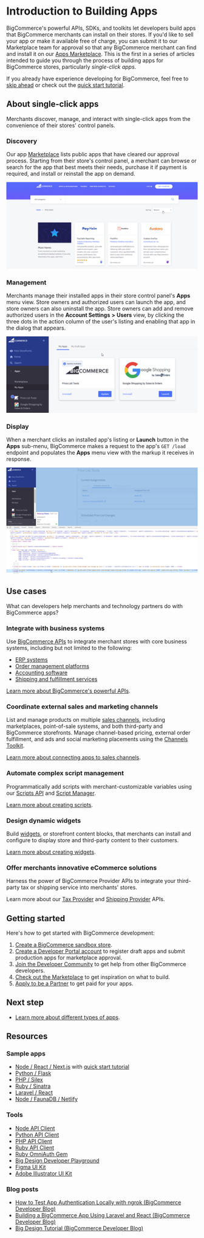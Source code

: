 # Introduction to Building Apps

BigCommerce's powerful APIs, SDKs, and toolkits let developers build apps that BigCommerce merchants can install on their stores. If you'd like to sell your app or make it available free of charge, you can submit it to our Marketplace team for approval so that any BigCommerce merchant can find and install it on our [Apps Marketplace](https://www.bigcommerce.com/apps). This is the first in a series of articles intended to guide you through the process of building apps for BigCommerce stores, particularly _single-click apps_. 

If you already have experience developing for BigCommerce, feel free to [skip ahead](#next-step) or check out the [quick start tutorial](https://developer.bigcommerce.com/api-docs/apps/quick-start).

## About single-click apps

Merchants discover, manage, and interact with single-click apps from the convenience of their stores' control panels.

### Discovery
Our app [Marketplace](https://www.bigcommerce.com/apps/) lists public apps that have cleared our approval process. Starting from their store's control panel, a merchant can browse or search for the app that best meets their needs, purchase it if payment is required, and install or reinstall the app on demand.

![App Marketplace](https://raw.githubusercontent.com/bigcommerce/dev-docs/master/assets/images/apps-01-introduction-01.png "App Marketplace")

### Management
Merchants manage their installed apps in their store control panel's **Apps** menu view. Store owners and authorized users can launch the app, and store owners can also uninstall the app. Store owners can add and remove authorized users in the **Account Settings** **>** **Users** view, by clicking the three dots in the action column of the user's listing and enabling that app in the dialog that appears.

![App Management](https://raw.githubusercontent.com/bigcommerce/dev-docs/master/assets/images/apps-01-introduction-02.png  "App Management")

### Display
When a merchant clicks an installed app's listing or **Launch** button in the **Apps** sub-menu, BigCommerce makes a request to the app's `GET /load` endpoint and populates the **Apps** menu view with the markup it receives in response.

![App Display](https://raw.githubusercontent.com/bigcommerce/dev-docs/master/assets/images/apps-01-introduction-03.png  "App Display")

## Use cases
What can developers help merchants and technology partners do with BigCommerce apps?

### Integrate with business systems
Use [BigCommerce APIs](/api-reference) to integrate merchant stores with core business systems, including but not limited to the following:
* [ERP systems](https://www.bigcommerce.com/apps/erp/)
* [Order management platforms](https://www.bigcommerce.com/apps/catalog-order-management/)
* [Accounting software](https://www.bigcommerce.com/apps/accounting-tax/)
* [Shipping and fulfillment services](https://www.bigcommerce.com/apps/shipping-fulfillment/)

[Learn more about BigCommerce's powerful APIs](/api-reference).

### Coordinate external sales and marketing channels
List and manage products on multiple [sales channels](https://www.bigcommerce.com/apps/sales-channels/), including marketplaces, point-of-sale systems, and both third-party and BigCommerce storefronts.  Manage channel-based pricing, external order fulfillment, and ads and social marketing placements using the [Channels Toolkit](/api-docs/channels/guide/channels-toolkit-reference).

[Learn more about connecting apps to sales channels](/api-docs/channels/overview).

### Automate complex script management
Programmatically add scripts with merchant-customizable variables using our [Scripts API](/api-reference/store-management/scripts) and [Script Manager](https://support.bigcommerce.com/s/article/Using-Script-Manager).

[Learn more about creating scripts](/api-docs/store-management/scripts).

### Design dynamic widgets
Build [widgets](https://support.bigcommerce.com/s/article/Page-Builder#builder), or storefront content blocks, that merchants can install and configure to display store and third-party content to their customers.

[Learn more about creating widgets](/api-docs/storefront/widgets/widgets-overview).

### Offer merchants innovative eCommerce solutions
Harness the power of BigCommerce Provider APIs to integrate your third-party tax or shipping service into merchants' stores.

Learn more about our [Tax Provider](/api-reference/providers/tax-provider-api) and [Shipping Provider](/api-reference/providers/shipping-provider-api) APIs.

## Getting started
Here's how to get started with BigCommerce development:
1. [Create a BigCommerce sandbox store](/api-docs/partner/getting-started/create-a-sandbox-store).
2. [Create a Developer Portal account](https://devtools.bigcommerce.com/) to register draft apps and submit production apps for marketplace approval.
3. [Join the Developer Community](https://support.bigcommerce.com/s/group/0F913000000HLjECAW/bigcommerce-developers) to get help from other BigCommerce developers.
4. [Check out the Marketplace](https://www.bigcommerce.com/marketplace/) to get inspiration on what to build.
5. [Apply to be a Partner](https://www.bigcommerce.com/partners) to get paid for your apps.

## Next step
* [Learn more about different types of apps](/api-docs/apps/guide/types).


## Resources

### Sample apps
* [Node / React / Next.js](https://github.com/bigcommerce/sample-app-nodejs) with [quick start tutorial](/api-docs/apps/quick-start)
* [Python / Flask](https://github.com/bigcommerce/hello-world-app-python-flask)
* [PHP / Silex](https://github.com/bigcommerce/hello-world-app-php-silex)
* [Ruby / Sinatra](https://github.com/bigcommerce/hello-world-app-ruby-sinatra)
* [Laravel / React](https://github.com/bigcommerce/laravel-react-sample-app)
* [Node / FaunaDB / Netlify](https://github.com/bigcommerce/channels-app/)

### Tools
* [Node API Client](https://github.com/bigcommerce/node-bigcommerce/)
* [Python API Client](https://github.com/bigcommerce/bigcommerce-api-python)
* [PHP API Client](https://github.com/bigcommerce/bigcommerce-api-php)
* [Ruby API Client](https://github.com/bigcommerce/bigcommerce-api-ruby)
* [Ruby OmniAuth Gem](https://github.com/bigcommerce/omniauth-bigcommerce)
* [Big Design Developer Playground](https://developer.bigcommerce.com/big-design)
* [Figma UI Kit](//figma.com/file/jTVuUkiZ1j3rux8WHG4IKK/BigDesign-UI-Kit?node-id=0%3A1/duplicate)
* [Adobe Illustrator UI Kit](https://design.bigcommerce.com/bigdesign-ui-kit)

### Blog posts
* [How to Test App Authentication Locally with ngrok (BigCommerce Developer Blog)](https://medium.com/bigcommerce-developer-blog/how-to-test-app-authentication-locally-with-ngrok-149150bfe4cf) 
* [Building a BigCommerce App Using Laravel and React (BigCommerce Developer Blog)](https://medium.com/bigcommerce-developer-blog/building-a-bigcommerce-app-using-laravel-and-react-711ceceb5006) 
* [Big Design Tutorial (BigCommerce Developer Blog)](https://medium.com/bigcommerce-developer-blog/bigdesign-build-native-looking-uis-with-the-bigcommerce-design-system-fb06a01a24f2) 
